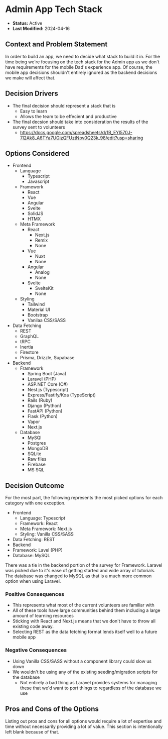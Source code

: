 # Admin App Tech Stack

- **Status:** Active
- **Last Modified:** 2024-04-16

## Context and Problem Statement

In order to build an app, we need to decide what stack to build it in.
For the time being we're focusing on the tech stack for the Admin app as we don't have requirements for the mobile Dad's experience app.
Of course, the mobile app decisions shouldn't entirely ignored as the backend decisions we make will affect that.

## Decision Drivers

- The final decision should represent a stack that is
  - Easy to learn
  - Allows the team to be effecient and productive
- The final decsion should take into consideration the results of the survey sent to volunteers
  - https://docs.google.com/spreadsheets/d/1B_EYl570J-7I2Ak8_A6TYa7UGizQFUztNpv0Q23k_98/edit?usp=sharing

## Options Considered

- Frontend
  - Language
    - Typescript
    - Javascript
  - Framework
    - React
    - Vue
    - Angular
    - Svelte
    - SolidJS
    - HTMX
  - Meta Framework
    - React
      - Next.js
      - Remix
      - None
    - Vue
      - Nuxt
      - None
    - Angular
      - Analog
      - None
    - Svelte
      - SvelteKit
      - None
  - Styling
    - Tailwind
    - Material UI
    - Bootstrap
    - Vanilaa CSS/SASS
- Data Fetching
  - REST
  - GraphQL
  - tRPC
  - Inertia
  - Firestore
  - Prisma, Drizzle, Supabase
- Backend
  - Framework
    - Spring Boot (Java)
    - Laravel (PHP)
    - ASP.NET Core (C#)
    - Nest.js (Typescript)
    - Express/Fastify/Koa (TypeScript)
    - Rails (Ruby)
    - Django (Python)
    - FastAPI (Python)
    - Flask (Python)
    - Vapor
    - Next.js
  - Database
    - MySQl
    - Postgres
    - MongoDB
    - SQLite
    - Raw files
    - Firebase
    - MS SQL

## Decision Outcome

For the most part, the following represents the most picked options for each category with one exception.

- Frontend
  - Language: Typescript
  - Framework: React
  - Meta Framework: Next.js
  - Styling: Vanilla CSS/SASS
- Data Fetching: REST
- Backend
 - Framework: Lavel (PHP)
 - Database: MySQL

There was a tie in the backend portion of the survey for Framework.
Laravel was picked due to it's ease of getting started and wide array of tutorials.
The database was changed to MySQL as that is a much more common option when using Laravel.

### Positive Consequences

- This represents what most of the current volunteers are familiar with
- All of these tools have large communities behind them including a large amount of learning resources
- Sticking with React and Next.js means that we don't have to throw all existing code away.
- Selecting REST as the data fetching format lends itself well to a future mobile app

### Negative Consequences

- Using Vanilla CSS/SASS without a component library could slow us down
- We wouldn't be using any of the existing seeding/migration scripts for the database
  - Not entirely a bad thing as Laravel provides systems for managing these that we'd want to port things to regardless of the database we use

## Pros and Cons of the Options

Listing out pros and cons for all options would require a lot of expertise and time without necessarily providing a lot of value.
This section is intentionally left blank because of that.
